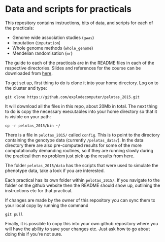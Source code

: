 Data and scripts for practicals
===============================

This repository contains instructions, bits of data, and scripts for each of the practicals:

- Genome wide association studies (`gwas`)
- Imputation (`imputation`)
- Whole genome methods (`whole_genome`)
- Mendelian randomisation (`mr`)

The guide to each of the practicals are in the README files in each of the respective directories. Slides and references for the course can be downloaded from [here]().

To get set up, first thing to do is clone it into your home directory. Log on to the cluster and type:

    git clone https://github.com/explodecomputer/pelotas_2015.git

It will download all the files in this repo, about 20Mb in total. The next thing to do is copy the necessary executables into your home directory so that it is visible on your path:

    cp -r pelotas_2015/bin ~/

There is a file in `pelotas_2015/` called `config`. This is to point to the directory containing the genotype data (currently `/pelotas_data/`). In the data directory there are also pre-computed results for some of the more computationally demanding routines, so if they are running slowly during the practical then no problem just pick up the results from here.

The folder `pelotas_2015/data` has the scripts that were used to simulate the phenotype data, take a look if you are interested.

Each practical has its own folder within `pelotas_2015/`. If you navigate to the folder on the github website then the README should show up, outlining the instructions etc for that practical.

If changes are made by the owner of this repository you can sync them to your local copy by running the command

    git pull

Finally, it is possible to copy this into your own github repository where you will have the ability to save your changes etc. Just ask how to go about doing this if you're not sure.
